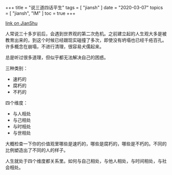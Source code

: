 +++
title = "说三道四话平生"
tags = [
    "jiansh"
]
date = "2020-03-07"
topics = [
    "jiansh",
    "IM"
]
toc = true
+++



[link on JianShu](https://www.jianshu.com/p/a722492e8f7e)

人常说三十多岁前后，会遇到世界观的第二次危机。之前建立起的人生观大多是被教育出来的，到这个时候已经跟现实碰撞了多次，即使没有坍塌也已经千疮百孔。许多概念在崩塌，不进行清理，很容易犬儒起来。

总是听过很多道理，但似乎都无法解决自己的困惑。

三种类别：
- 速朽的  
- 腐朽的  
- 不朽的

四个维度：  
- 与人相处  
- 与己相处  
- 与时相处  
- 与世相处  

大概检查一下你的价值观里哪些是速朽的，哪些是腐朽的，哪些是不朽的。不同的比例塑造出了不同的人的样子。

人生就处于四个维度都关系里。如何与自己相处，与他人相处，与时间相处，与社会相处。


